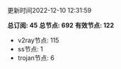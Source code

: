 更新时间2022-12-10 12:31:59

**总订阅: 45**
**总节点: 692**
**有效节点: 122**
- v2ray节点: 115
- ss节点: 1
- trojan节点: 6

